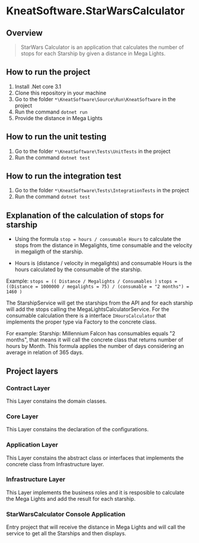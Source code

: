 # KneatSoftware.StarWarsCalculator

## Overview
> StarWars Calculator is an application that calculates the number of stops for each Starship by given a distance in Mega Lights.

## How to run the project
1. Install .Net core 3.1
2. Clone this repository in your machine
3. Go to the folder `*\KneatSoftware\Source\Run\KneatSoftware` in the project
4. Run the command `dotnet run`
5. Provide the distance in Mega Lights

## How to run the unit testing
1. Go to the folder `*\KneatSoftware\Tests\UnitTests` in the project
2. Run the command `dotnet test`

## How to run the integration test
1. Go to the folder `*\KneatSoftware\Tests\IntegrationTests` in the project
2. Run the command `dotnet test`

## Explanation of the calculation of stops for starship
* Using the formula `stop = hours / consumable Hours` to calculate the stops from the distance in Megalights, time consumable and the velocity in megaligth of the starship.

* Hours is (distance / velocity in megalights) and consumable Hours is the hours calculated by the consumable of the starship.

Example:
`stops = (( Distance / Megalights / Consumables )`
`stops = ((Distance = 1000000 / megalights = 75) / (consumable = "2 months") = 1460 )`

The StarshipService will get the starships from the API and for each starship will add the stops calling the MegaLightsCalculatorService. For the consumable calculation there is a interface `IHoursCalculator` that implements the proper type via Factory to the concrete class.

For example: Starship: Millennium Falcon has consumables equals "2 months", that means it will call the concrete class that returns number of hours by Month. This formula applies the number of days considering an average in relation of 365 days.

## Project layers

### Contract Layer
This Layer constains the domain classes.

### Core Layer
This Layer constains the declaration of the configurations.

### Application Layer
This Layer constains the abstract class or interfaces that implements the concrete class from Infrastructure layer.

### Infrastructure Layer
This Layer implements the business roles and it is resposible to calculate the Mega Lights and add the result for each starship.

### StarWarsCalculator Console Application
Entry project that will receive the distance in Mega Lights and will call the service to get all the Starships and then displays.
